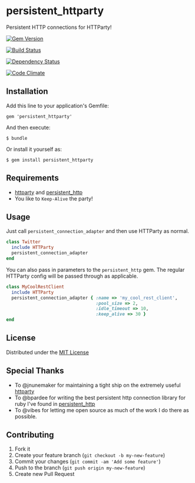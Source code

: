 # persistent_httparty

Persistent HTTP connections for HTTParty!

[![Gem Version](https://badge.fury.io/rb/persistent_httparty.png)](http://badge.fury.io/rb/persistent_httparty)

[![Build Status](https://secure.travis-ci.org/soupmatt/persistent_httparty.png?branch=master)](http://travis-ci.org/soupmatt/persistent_httparty)

[![Dependency Status](https://gemnasium.com/soupmatt/persistent_httparty.png)](https://gemnasium.com/soupmatt/persistent_httparty)

[![Code Climate](https://codeclimate.com/github/soupmatt/persistent_httparty.png)](https://codeclimate.com/github/soupmatt/persistent_httparty)

## Installation

Add this line to your application's Gemfile:

    gem 'persistent_httparty'

And then execute:

    $ bundle

Or install it yourself as:

    $ gem install persistent_httparty

## Requirements

* [httparty](/jnunemaker/httparty) and [persistent_http](/bpardee/persistent_http)
* You like to `Keep-Alive` the party!

## Usage

Just call `persistent_connection_adapter` and then use HTTParty as
normal.

```ruby
class Twitter
  include HTTParty
  persistent_connection_adapter
end
```

You can also pass in parameters to the `persistent_http` gem. The
regular HTTParty config will be passed through as applicable.

```ruby
class MyCoolRestClient
  include HTTParty
  persistent_connection_adapter { :name => 'my_cool_rest_client',
                                  :pool_size => 2,
                                  :idle_timeout => 10,
                                  :keep_alive => 30 }
end
```

## License

Distributed under the [MIT License](/soupmatt/persistent_httparty/blob/master/LICENSE)

## Special Thanks

* To @jnunemaker for maintaining a tight ship on the extremely useful
[httparty](/jnunemaker/httparty)
* To @bpardee for writing the best persistent http connection library
  for ruby I've found in [persistent_http](/bpardee/persistent_http)
* To @vibes for letting me open source as much of the work I do there
  as possible.

## Contributing

1. Fork it
2. Create your feature branch (`git checkout -b my-new-feature`)
3. Commit your changes (`git commit -am 'Add some feature'`)
4. Push to the branch (`git push origin my-new-feature`)
5. Create new Pull Request
